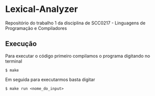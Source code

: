 # Lexical-Analyzer
Repositório do trabalho 1 da disciplina de SCC0217 - Linguagens de Programação e Compiladores

## Execução
Para executar o código primeiro compilamos o programa digitando no terminal

```
$ make
```

Em seguida para executarmos basta digitar 

```
$ make run <nome_do_input>
```